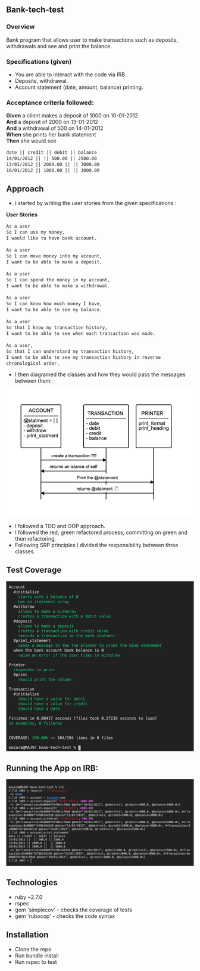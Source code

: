 ## Bank-tech-test

### Overview
Bank program that allows user to make transactions such as deposits, withdrawals and see and print the balance. 

### Specifications (given)
* You are able to interact with the code via IRB.
* Deposits, withdrawal.
* Account statement (date, amount, balance) printing.

### Acceptance criteria followed:

**Given** a client makes a deposit of 1000 on 10-01-2012  
**And** a deposit of 2000 on 13-01-2012  
**And** a withdrawal of 500 on 14-01-2012  
**When** she prints her bank statement  
**Then** she would see

```
date || credit || debit || balance
14/01/2012 || || 500.00 || 2500.00
13/01/2012 || 2000.00 || || 3000.00
10/01/2012 || 1000.00 || || 1000.00
```
## Approach

- I started by writing the user stories from the given specifications : 

**User Stories**

```
As a user
So I can use my money,
I would like to have bank account.

As a user
So I can move money into my account,
I want to be able to make a deposit.

As a user
So I can spend the money in my account, 
I want to be able to make a withdrawal.

As a user
So I can know how much money I have, 
I want to be able to see my balance.

As a user
So that I know my transaction history, 
I want to be able to see when each transaction was made.

As a user,
So that I can understand my transaction history,
I want to be able to see my transaction history in reverse chronological order.
```

- I then diagramed the classes and how they would pass the messages between them: 

<img alt="Account" src="./public/account-diagram.png"/>


- I followed a TDD and OOP approach.
- I followed the red, green refactored process, committing on green and then refactoring.
- Following SRP principles I divided the responsibility between three classes.

## Test Coverage

<img alt="Bank-tech-test" src="./public/Bank-tech-test.png"/>



## Running the App on IRB:

<img alt="Irb tests" src="./public/irb tests.png"/>


## Technologies
* ruby ~2.7.0
* rspec
* gem 'simplecov' - checks the coverage of tests
* gem 'rubocop' - checks the code syntax


## Installation
* Clone the repo
* Run bundle install
* Run rspec to test






